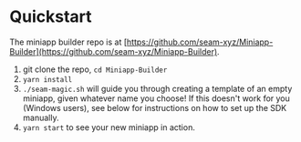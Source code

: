 # Quickstart

The miniapp builder repo is at [https://github.com/seam-xyz/Miniapp-Builder](https://github.com/seam-xyz/Miniapp-Builder).

1. git clone the repo, `cd Miniapp-Builder`
2. `yarn install`
3. `./seam-magic.sh` will guide you through creating a template of an empty miniapp, given whatever name you choose! If this doesn't work for you (Windows users), see below for instructions on how to set up the SDK manually.
4. `yarn start` to see your new miniapp in action.
